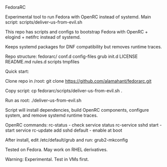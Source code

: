 FedoraRC

Experimental tool to run Fedora with OpenRC instead of systemd.
Main script: scripts/deliver-us-from-evil.sh

This repo has scripts and configs to bootstrap Fedora with 
OpenRC + elogind + netifrc instead of systemd.

Keeps systemd packages for DNF compatibility but removes 
runtime traces.

Repo structure:
fedorarc/
conf.d
config-files
grub
init.d
LICENSE
README.md
rules.d
scripts
tmpfiles

Quick start:

Clone repo in /root:
git clone https://github.com/alamahant/fedorarc.git

Copy script:
cp fedorarc/scripts/deliver-us-from-evil.sh .

Run as root:
./deliver-us-from-evil.sh

Script will install dependencies, build OpenRC components,
configure system, and remove systemd runtime traces.

OpenRC commands:
rc-status - check service status
rc-service sshd start - start service
rc-update add sshd default - enable at boot

After install, edit /etc/default/grub and run:
grub2-mkconfig

Tested on Fedora. May work on RHEL derivatives.

Warning: Experimental. Test in VMs first.
